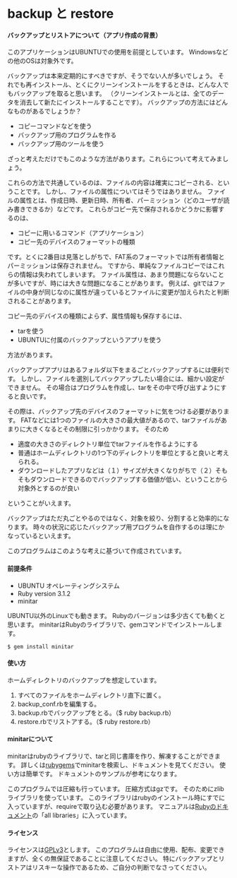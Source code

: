 # backup と restore

#### バックアップとリストアについて（アプリ作成の背景）

このアプリケーションはUBUNTUでの使用を前提としています。
Windowsなどの他のOSは対象外です。

バックアップは本来定期的にすべきですが、そうでない人が多いでしょう。
それでも再インストール、とくにクリーンインストールをするときは、どんな人でもバックアップを取ると思います。
（クリーンインストールとは、全てのデータを消去して新たにインストールすることです）。
バックアップの方法にはどんなものがあるでしょうか？

- コピーコマンドなどを使う
- バックアップ用のプログラムを作る
- バックアップ用のツールを使う

ざっと考えただけでもこのような方法があります。これらについて考えてみましょう。

これらの方法で共通しているのは、ファイルの内容は確実にコピーされる、ということです。
しかし、ファイルの属性についてはそうではありません。
ファイルの属性とは、作成日時、更新日時、所有者、パーミッション（どのユーザが読み書きできるか）などです。
これらがコピー先で保存されるかどうかに影響するのは、

- コピーに用いるコマンド（アプリケーション）
- コピー先のデバイスのフォーマットの種類

です。とくに2番目は見落としがちで、FAT系のフォーマットでは所有者情報とパーミッションは保存されません。
ですから、単純なファイルコピーではこれらの情報は失われてしまいます。
ファイル属性は、あまり問題にならないことが多いですが、時には大きな問題になることがあります。
例えば、gitではファイルの中身が同じなのに属性が違っているとファイルに変更が加えられたと判断されることがあります。

コピー先のデバイスの種類によらず、属性情報も保存するには、

- tarを使う
- UBUNTUに付属のバックアップというアプリを使う

方法があります。

バックアップアプリはあるフォルダ以下をまるごとバックアップするには便利です。
しかし、ファイルを選別してバックアップしたい場合には、細かい設定ができません。
その場合はプログラムを作成し、tarをその中で呼び出すようにすると良いです。

その際は、バックアップ先のデバイスのフォーマットに気をつける必要があります。
FATなどには1つのファイルの大きさの最大値があるので、tarファイルがあまりに大きくなるとその制限に引っかかります。
そのため

- 適度の大きさのディレクトリ単位でtarファイルを作るようにする
- 普通はホームディレクトリの1つ下のディレクトリを単位とすると良いと考えられる。
- ダウンロードしたアプリなどは（１）サイズが大きくなりがちで（２）そもそもダウンロードできるのでバックアップする価値が低い、ということから対象外とするのが良い

ということがいえます。

バックアップはただ丸ごとやるのではなく、対象を絞り、分割すると効率的になります。
時々の状況に応じたバックアップ用プログラムを自作するのは理にかなっているといえます。

このプログラムはこのような考えに基づいて作成されています。

#### 前提条件

- UBUNTU オペレーティングシステム
- Ruby version 3.1.2
- minitar

UBUNTU以外のLinuxでも動きます。
Rubyのバージョンは多少古くても動くと思います。
minitarはRubyのライブラリで、gemコマンドでインストールします。

~~~
$ gem install minitar
~~~

#### 使い方

ホームディレクトリのバックアップを想定しています。

1. すべてのファイルをホームディレクトリ直下に置く。
2. backup_conf.rbを編集する。
3. backup.rbでバックアップをとる。（$ ruby backup.rb）
4. restore.rbでリストアする。（$ ruby restore.rb）

#### minitarについて

minitarはrubyのライブラリで、tarと同じ書庫を作り、解凍することができます。
詳しくは[rubygems](https://rubygems.org/)でminitarを検索し、ドキュメントを見てください。
使い方は簡単です。
ドキュメントのサンプルが参考になります。

このプログラムでは圧縮も行っています。
圧縮方式はgzです。
そのためにzlibライブラリを使っています。
このライブラリはrubyのインストール時にすでに入っていますが、requireで取り込む必要があります。
マニュアルは[Rubyのドキュメント](https://docs.ruby-lang.org/ja/3.0/doc/index.html)の「all libraries」に入っています。

#### ライセンス

ライセンスは[GPLv3](https://www.gnu.org/licenses/gpl-3.0.html)とします。
このプログラムは自由に使用、配布、変更できますが、全くの無保証であることに注意してください。
特にバックアップとリストアはリスキーな操作であるため、ご自分の判断でなさってください。
